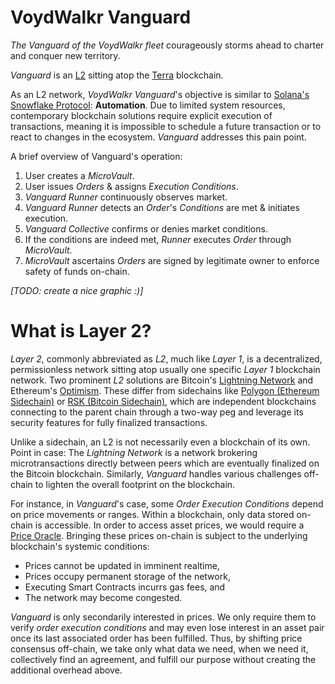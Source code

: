 # VoydWalkr Vanguard
*The Vanguard of the VoydWalkr fleet* courageously storms ahead to charter and conquer new territory.

*Vanguard* is an [L2](#what-is-layer-2) sitting atop the [Terra](https://terra.money) blockchain.

As an L2 network, *VoydWalkr Vanguard*'s objective is similar to [Solana's Snowflake Protocol](https://snowflake.sol): **Automation**. Due to limited system resources, contemporary blockchain solutions require explicit execution of transactions, meaning it is impossible to schedule a future transaction or to react to changes in the ecosystem. *Vanguard* addresses this pain point.

A brief overview of Vanguard's operation:
1. User creates a *MicroVault*.
2. User issues *Orders* & assigns *Execution Conditions*.
3. *Vanguard Runner* continuously observes market.
4. *Vanguard Runner* detects an *Order*'s *Conditions* are met & initiates execution.
5. *Vanguard Collective* confirms or denies market conditions.
6. If the conditions are indeed met, *Runner* executes *Order* through *MicroVault*.
7. *MicroVault* ascertains *Orders* are signed by legitimate owner to enforce safety of funds on-chain.

*[TODO: create a nice graphic :)]*

# What is Layer 2?
*Layer 2*, commonly abbreviated as *L2*, much like *Layer 1*, is a decentralized, permissionless network sitting atop usually one specific *Layer 1* blockchain network. Two prominent *L2* solutions are Bitcoin's [Lightning Network](https://lightning.network) and Ethereum's [Optimism](https://optimism.io). These differ from sidechains like [Polygon (Ethereum Sidechain)](https://polygon.technology) or [RSK (Bitcoin Sidechain)](https://rsk.co), which are independent blockchains connecting to the parent chain through a two-way peg and leverage its security features for fully finalized transactions.

Unlike a sidechain, an L2 is not necessarily even a blockchain of its own. Point in case: The *Lightning Network* is a network brokering microtransactions directly between peers which are eventually finalized on the Bitcoin blockchain. Similarly, *Vanguard* handles various challenges off-chain to lighten the overall footprint on the blockchain.

For instance, in *Vanguard*'s case, some *Order Execution Conditions* depend on price movements or ranges. Within a blockchain, only data stored on-chain is accessible. In order to access asset prices, we would require a [Price Oracle](https://whiteboardcrypto.com/what-are-oracles-in-crypto/). Bringing these prices on-chain is subject to the underlying blockchain's systemic conditions:

- Prices cannot be updated in imminent realtime,
- Prices occupy permanent storage of the network,
- Executing Smart Contracts incurrs gas fees, and
- The network may become congested.

*Vanguard* is only secondarily interested in prices. We only require them to verify *order execution conditions* and may even lose interest in an asset pair once its last associated order has been fulfilled. Thus, by shifting price consensus off-chain, we take only what data we need, when we need it, collectively find an agreement, and fulfill our purpose without creating the additional overhead above.
